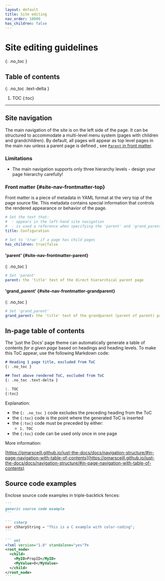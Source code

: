 ```yaml
---
layout: default
title: Site editing
nav_order: 10000
has_children: false
---
```


# Site editing guidelines
{: .no_toc }


## Table of contents
{: .no_toc .text-delta }

1. TOC
{:toc}

---

## Site navigation
The main navigation of the site is on the left side of the page. It can be structured to accommodate a multi-level menu system (pages with children and grandchildren).
By default, all pages will appear as top level pages in the main nav unless a parent page is defined , see [`Parent` in front matter](#site-nav-frontmatter-parent).

### Limitations
- The main navigation supports only three hierarchy levels - design your page hierarchy carefully!


### Front matter {#site-nav-frontmatter-top}
Front matter is a piece of metadata in YAML format at the very top of the page source file. This metadata contains special information that controls the rendered appearance or behavior of the page.

```yaml
# Set the text that:
#  - appears in the left-hand site navigation
#  - is used a reference when specifying the 'parent' and 'grand_parent' settings for children / grandchildren pages
title: Configuration

# Set to 'true' if a page has child pages
has_children: true|false
```
#### 'parent' {#site-nav-frontmatter-parent}
{: .no_toc }
```yaml
# Set 'parent'
parent: the 'title' text of the direct hierarchical parent page
```
#### 'grand_parent' {#site-nav-frontmatter-grandparent}
{: .no_toc }
```yaml
# Set 'grand_parent'
grand_parent: the 'title' text of the grandparent (parent of parent) page
```



## In-page table of contents
The 'just the Docs' page theme can automatically generate a table of contents _for a given page_ based on headings and heading levels. To make this ToC appear, use the following Markdown code:

```markdown
# Heading 1 page title, excluded from ToC
{: .no_toc }

## Text above rendered ToC, excluded from ToC
{: .no_toc .text-delta }

1. TOC
{:toc}
```

Explanation:
- the `{: .no_toc }` code excludes the preceding heading from the ToC
- the `{:toc}` code is the point where the generated ToC is inserted
- the `{:toc}` code must be preceded by either:
    - `1. TOC`
- the `{:toc}` code can be used only once in one page


More information:

[https://pmarsceill.github.io/just-the-docs/docs/navigation-structure/#in-page-navigation-with-table-of-contents](https://pmarsceill.github.io/just-the-docs/docs/navigation-structure/#in-page-navigation-with-table-of-contents)

## Source code examples
Enclose source code examples in triple-backtick fences:
```` markdown
```
generic source code example
```

``` csharp
var cSharpString = "This is a C example with color-coding";
```

``` xml
<?xml version="1.0" standalone="yes"?>
<root_node>
  <child>
    <MyID>PropID</MyID>
    <MyValue>0</MyValue>
  </child>
</root_node>
```
````
